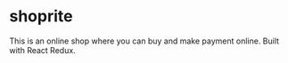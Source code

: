 # shoprite
 This is an online shop where you can buy and make payment online. Built with React Redux.
